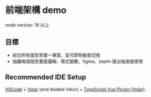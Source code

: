 # 前端架構 demo
node version: 16 以上 
## 目標
- 綜合所有版型至單一專案，並可即時動態切換
- 抽離每個版型畫面邏輯、樣式變數，figma、zeplin 匯出後直接使用



## Recommended IDE Setup

[VSCode](https://code.visualstudio.com/) + [Volar](https://marketplace.visualstudio.com/items?itemName=Vue.volar) (and disable Vetur) + [TypeScript Vue Plugin (Volar)](https://marketplace.visualstudio.com/items?itemName=Vue.vscode-typescript-vue-plugin).


